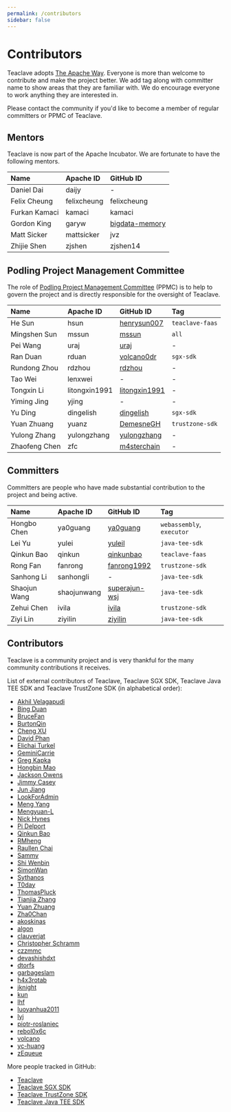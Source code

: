```yaml
---
permalink: /contributors
sidebar: false
---
```


# Contributors

Teaclave adopts [The Apache Way](https://www.apache.org/theapacheway/).
Everyone is more than welcome to contribute and make the project better.
We add tag along with committer name to show areas that they are familiar with.
We do encourage everyone to work anything they are interested in.

Please contact the community if you'd like to become a member of regular
committers or PPMC of Teaclave.

## Mentors

Teaclave is now part of the Apache Incubator. We are fortunate to have the
following mentors.

| Name          | Apache ID   | GitHub ID                                           |
|:--------------|:------------|:----------------------------------------------------|
| Daniel Dai    | daijy       | -                                                   |
| Felix Cheung  | felixcheung | felixcheung                                         |
| Furkan Kamaci | kamaci      | kamaci                                              |
| Gordon King   | garyw       | [bigdata-memory](https://github.com/bigdata-memory) |
| Matt Sicker   | mattsicker  | jvz                                                 |
| Zhijie Shen   | zjshen      | zjshen14                                            |

## Podling Project Management Committee

The role of
[Podling Project Management Committee](https://incubator.apache.org/guides/ppmc.html)
(PPMC) is to help to govern the project and is directly responsible for the
oversight of Teaclave.

| Name            | Apache ID       | GitHub ID                                           | Tag                 |
| :-------------- | :-------------- | :-------------------------------------------------- | :------------------ |
| He Sun          | hsun            | [henrysun007](https://github.com/henrysun007)       | `teaclave-faas`     |
| Mingshen Sun    | mssun           | [mssun](https://github.com/mssun)                   | `all`               |
| Pei Wang        | uraj            | [uraj](https://github.com/uraj)                     | -                   |
| Ran Duan        | rduan           | [volcano0dr](https://github.com/volcano0dr)         | `sgx-sdk`           |
| Rundong Zhou    | rdzhou          | [rdzhou](https://github.com/rdzhou)                 | -                   |
| Tao Wei         | lenxwei         | -                                                   | -                   |
| Tongxin Li      | litongxin1991   | [litongxin1991](https://github.com/litongxin1991)   | -                   |
| Yiming Jing     | yjing           | -                                                   | -                   |
| Yu Ding         | dingelish       | [dingelish](https://github.com/dingelish)           | `sgx-sdk`           |
| Yuan Zhuang     | yuanz           | [DemesneGH](https://github.com/DemesneGH)           | `trustzone-sdk`     |
| Yulong Zhang    | yulongzhang     | [yulongzhang](https://github.com/yulongzhang)       | -                   |
| Zhaofeng Chen   | zfc             | [m4sterchain](https://github.com/m4sterchain)       | -                   |


## Committers

Committers are people who have made substantial contribution to the project and
being active.

| Name          | Apache ID   | GitHub ID                                         | Tag                         |
| :------------ | :---------- | :------------------------------------------------ | :-------------------------- |
| Hongbo Chen   | ya0guang    | [ya0guang](https://github.com/ya0guang)           | `webassembly`, `executor`   |
| Lei Yu        | yulei       | [yuleil](https://github.com/yuleil)               | `java-tee-sdk`              |
| Qinkun Bao    | qinkun      | [qinkunbao](https://github.com/qinkunbao)         | `teaclave-faas`             |
| Rong Fan      | fanrong     | [fanrong1992](https://github.com/fanrong1992)     | `trustzone-sdk`             |
| Sanhong Li    | sanhongli   | -                                                 | `java-tee-sdk`              |
| Shaojun Wang  | shaojunwang | [superajun-wsj](https://github.com/superajun-wsj) | `java-tee-sdk`              |
| Zehui Chen    | ivila       | [ivila](https://github.com/ivila)                 | `trustzone-sdk`             |
| Ziyi Lin      | ziyilin     | [ziyilin](https://github.com/ziyilin)             | `java-tee-sdk`              |

## Contributors

Teaclave is a community project and is very thankful for the many community
contributions it receives.

List of external contributors of Teaclave, Teaclave SGX SDK, Teaclave Java TEE
SDK and Teaclave TrustZone SDK (in alphabetical order):

  - [Akhil Velagapudi](https://github.com/akhilles)
  - [Bing Duan](https://github.com/duanbing)
  - [BruceFan](https://github.com/fanrong1992)
  - [BurtonQin](https://github.com/BurtonQin)
  - [Cheng XU](https://github.com/xu-cheng)
  - [David Phan](https://github.com/davidp94)
  - [Elichai Turkel](https://github.com/elichai)
  - [GeminiCarrie](https://github.com/GeminiCarrie)
  - [Greg Kapka](https://github.com/gskapka)
  - [Hongbin Mao](https://github.com/hello2mao)
  - [Jackson Owens](https://github.com/jbowens)
  - [Jimmy Casey](https://github.com/jimmycasey)
  - [Jun Jiang](https://github.com/jasl)
  - [LookForAdmin](https://github.com/60ke)
  - [Meng Yang](https://github.com/m3ngyang)
  - [Mengyuan-L](https://github.com/Mengyuan-L)
  - [Nick Hynes](https://github.com/nhynes)
  - [Pi Delport](https://github.com/PiDelport)
  - [Qinkun Bao](https://github.com/qinkunbao)
  - [RMheng](https://github.com/RMheng)
  - [Raullen Chai](https://github.com/raullenchai)
  - [Sammy](https://github.com/sammyne)
  - [Shi Wenbin](https://github.com/bradyjoestar)
  - [SimonWan](https://github.com/SimonWan)
  - [Sythanos](https://github.com/sythanos)
  - [T0day](https://github.com/hi-T0day)
  - [ThomasPluck](https://github.com/ThomasPluck)
  - [Tianjia Zhang](https://github.com/uudiin)
  - [Yuan Zhuang](https://github.com/DemesneGH)
  - [Zha0Chan](https://github.com/Zha0Chan)
  - [akoskinas](https://github.com/akoskinas)
  - [algon](https://github.com/algon-320)
  - [clauverjat](https://github.com/clauverjat)
  - [Christopher Schramm](https://github.com/cschramm)
  - [czzmmc](https://github.com/czzmmc)
  - [devashishdxt](https://github.com/devashishdxt)
  - [dtorfs](https://github.com/dtorfs)
  - [garbageslam](https://github.com/garbageslam)
  - [h4x3rotab](https://github.com/h4x3rotab)
  - [jknight](https://github.com/jknight)
  - [kun](https://github.com/zikunfan)
  - [lhf](https://github.com/EighteenZi)
  - [luoyanhua2011](https://github.com/luoyanhua2011)
  - [lyj](https://github.com/lengyijun)
  - [piotr-roslaniec](https://github.com/piotr-roslaniec)
  - [rebol0x6c](https://github.com/rebol0x6c)
  - [volcano](https://github.com/volcano0dr)
  - [yc-huang](https://github.com/yc-huang)
  - [zEqueue](https://github.com/z1queue)

More people tracked in GitHub:
  - [Teaclave](https://github.com/apache/incubator-teaclave/graphs/contributors)
  - [Teaclave SGX SDK](https://github.com/apache/incubator-teaclave-sgx-sdk/graphs/contributors)
  - [Teaclave TrustZone SDK](https://github.com/apache/incubator-teaclave-trustzone-sdk/graphs/contributors)
  - [Teaclave Java TEE SDK](https://github.com/apache/incubator-teaclave-java-tee-sdk/graphs/contributors)
